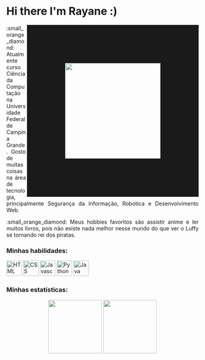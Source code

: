 # Hi there I'm Rayane :)

<img align="right" height="250" src="https://static.wikia.nocookie.net/anicrossbr/images/0/09/3699780-8637094330-Luffy.png/revision/latest?cb=20160626234330&path-prefix=pt-br" border="100">

<p align="justify">
 :small_orange_diamond: Atualmente curso Ciência da Computação na Universidade Federal de Campina Grande. Gosto de muitas coisas na área de tecnologia, principalmente Segurança da Informação, Robotica e Desenvolvimento Web.
</p>
<p align="justify">
 :small_orange_diamond: Meus hobbies favoritos são assistir anime e ler muitos livros, pois não existe nada melhor nesse mundo do que ver o Luffy se tornando rei dos piratas.
</p>

###  Minhas habilidades:

<div align="left">
<img width ='40px' src ='https://raw.githubusercontent.com/rahulbanerjee26/githubAboutMeGenerator/main/icons/html.svg' alt="HTML">
<img width ='40px' src ='https://raw.githubusercontent.com/rahulbanerjee26/githubAboutMeGenerator/main/icons/css.svg' alt="CSS">
<img width ='40px' src ='https://raw.githubusercontent.com/rahulbanerjee26/githubAboutMeGenerator/main/icons/javascript.svg' alt="Javascript">
<img width ='40px' src ='https://raw.githubusercontent.com/rahulbanerjee26/githubAboutMeGenerator/main/icons/python.svg' alt="Python">
<img width ='40px' src ='https://raw.githubusercontent.com/rahulbanerjee26/githubAboutMeGenerator/main/icons/java.svg' alt="Java">
</div>

### Minhas estatísticas:

<div align="center">
<img height="140" src="https://github-readme-stats.vercel.app/api?username=rayaneBSilva&show_icons=true&theme=dracula">

<img height="140" src="https://github-readme-stats.vercel.app/api/top-langs/?username=rayaneBSilva&layout=compact&theme=dracula">
  </div>
